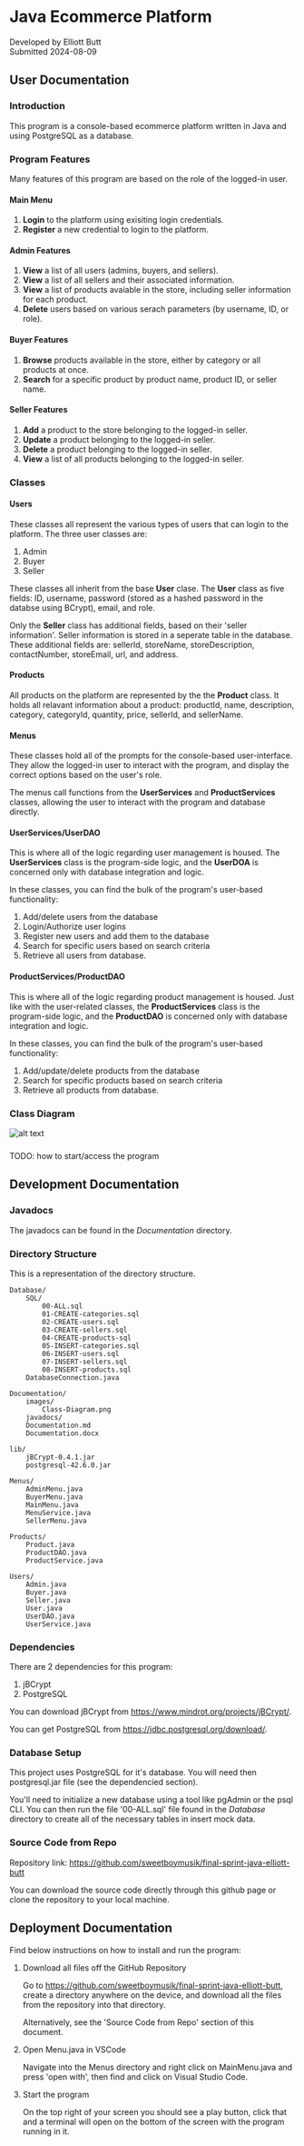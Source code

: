 # Java Ecommerce Platform

Developed by Elliott Butt
<br>
Submitted 2024-08-09

## User Documentation

### Introduction

This program is a console-based ecommerce platform written in Java and using PostgreSQL as a database.

### Program Features

Many features of this program are based on the role of the logged-in user.

#### Main Menu

1. **Login** to the platform using exisiting login credentials.
2. **Register** a new credential to login to the platform.

#### Admin Features

1. **View** a list of all users (admins, buyers, and sellers).
2. **View** a list of all sellers and their associated information.
3. **View** a list of products avaiable in the store, including seller information for each product.
4. **Delete** users based on various serach parameters (by username, ID, or role).

#### Buyer Features

1. **Browse** products available in the store, either by category or all products at once.
2. **Search** for a specific product by product name, product ID, or seller name.

#### Seller Features

1. **Add** a product to the store belonging to the logged-in seller.
2. **Update** a product belonging to the logged-in seller.
3. **Delete** a product belonging to the logged-in seller.
4. **View** a list of all products belonging to the logged-in seller.

<!-- -->

### Classes

#### Users

These classes all represent the various types of users that can login to the platform. The three user classes are:

1. Admin
2. Buyer
3. Seller
<!-- -->

These classes all inherit from the base **User** clase. The **User** class as five fields: ID, username, password (stored as a hashed password in the databse using BCrypt), email, and role.

Only the **Seller** class has additional fields, based on their 'seller information'. Seller information is stored in a seperate table in the database. These additional fields are: sellerId, storeName, storeDescription, contactNumber, storeEmail, url, and address.

#### Products

All products on the platform are represented by the the **Product** class. It holds all relavant information about a product: productId, name, description, category, categoryId, quantity, price, sellerId, and sellerName.

#### Menus

These classes hold all of the prompts for the console-based user-interface. They allow the logged-in user to interact with the program, and display the correct options based on the user's role.

The menus call functions from the **UserServices** and **ProductServices** classes, allowing the user to interact with the program and database directly.

#### UserServices/UserDAO

This is where all of the logic regarding user management is housed. The **UserServices** class is the program-side logic, and the **UserDOA** is concerned only with database integration and logic.

In these classes, you can find the bulk of the program's user-based functionality:

1. Add/delete users from the database
2. Login/Authorize user logins
3. Register new users and add them to the database
4. Search for specific users based on search criteria
5. Retrieve all users from database.

#### ProductServices/ProductDAO

This is where all of the logic regarding product management is housed. Just like with the user-related classes, the **ProductServices** class is the program-side logic, and the **ProductDAO** is concerned only with database integration and logic.

In these classes, you can find the bulk of the program's user-based functionality:

1. Add/update/delete products from the database
2. Search for specific products based on search criteria
3. Retrieve all products from database.

### Class Diagram
![alt text](https://github.com/sweetboymusik/final-sprint-java-elliott-butt/blob/main/Documentation/images/Class-Diagram.png)
###

TODO: how to start/access the program

## Development Documentation

### Javadocs

The javadocs can be found in the _Documentation_ directory.

### Directory Structure

This is a representation of the directory structure.

    Database/
        SQL/
            00-ALL.sql
            01-CREATE-categories.sql
            02-CREATE-users.sql
            03-CREATE-sellers.sql
            04-CREATE-products-sql
            05-INSERT-categories.sql
            06-INSERT-users.sql
            07-INSERT-sellers.sql
            08-INSERT-products.sql
        DatabaseConnection.java

    Documentation/
        images/
            Class-Diagram.png
        javadocs/
        Documentation.md
        Documentation.docx

    lib/
        jBCrypt-0.4.1.jar
        postgresql-42.6.0.jar

    Menus/
        AdminMenu.java
        BuyerMenu.java
        MainMenu.java
        MenuService.java
        SellerMenu.java

    Products/
        Product.java
        ProductDAO.java
        ProductService.java

    Users/
        Admin.java
        Buyer.java
        Seller.java
        User.java
        UserDAO.java
        UserService.java

### Dependencies

There are 2 dependencies for this program:

1. jBCrypt
2. PostgreSQL

You can download jBCrypt from https://www.mindrot.org/projects/jBCrypt/.

You can get PostgreSQL from https://jdbc.postgresql.org/download/.

### Database Setup

This project uses PostgreSQL for it's database. You will need then postgresql.jar file (see the dependencied section).

You'll need to initialize a new database using a tool like pgAdmin or the psql CLI. You can then run the file '00-ALL.sql' file found in the _Database_ directory to create all of the necessary tables in insert mock data.

### Source Code from Repo

Repository link: https://github.com/sweetboymusik/final-sprint-java-elliott-butt

You can download the source code directly through this github page or clone the repository to your local machine.

## Deployment Documentation

Find below instructions on how to install and run the program:

1. Download all files off the GitHub Repository

   Go to https://github.com/sweetboymusik/final-sprint-java-elliott-butt, create a directory anywhere on the device, and download all the files from the repository into that directory.

   Alternatively, see the 'Source Code from Repo' section of this document.

2. Open Menu.java in VSCode

   Navigate into the Menus directory and right click on MainMenu.java and press 'open with', then find and click on Visual Studio Code.

3. Start the program

   On the top right of your screen you should see a play button, click that and a terminal will open on the bottom of the screen with the program running in it.
